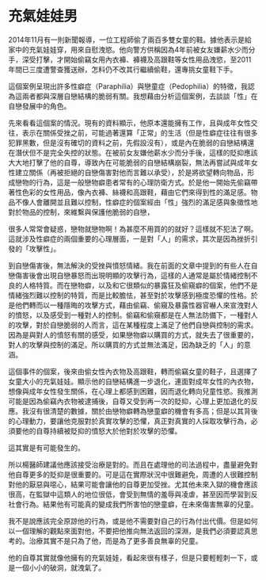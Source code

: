 # 充氣娃娃男

2014年11月有一則新聞報導，一位工程師偷了兩百多雙女童的鞋。據他表示是給家中的充氣娃娃穿，用來自慰洩慾。他向警方供稱因為4年前被女友嫌薪水少而分手，深受打擊，才開始偷竊女用內衣褲、褲襪及高跟鞋等女性用品洩慾，至2011年間已三度遭警查獲送辦，怎料仍不改其行繼續偷鞋，還專挑女童鞋下手。

這個案例呈現出許多性癖症（Paraphilia）與戀童症（Pedophilia）的特徵，我認為這兩者都與深層自戀結構的脆弱有關。我想藉由分析這個案例，去談談「性」在自戀發展中的角色。

先來看看這個案的情況。現有的資料顯示，他原本還能擁有工作，且與成年女性交往，表示在關係受挫之前，可能過著還算「正常」的生活（但是性癖症往往有很多犯罪黑數，但是沒有確切的資料之前，先假設沒有），或是內在脆弱的自戀結構還在潛伏但不是完全失控的狀態。在被前女友嫌他薪水少而分手後，這樣的貶抑應該大大地打擊了他的自尊，導致內在可能脆弱的自戀結構崩裂，無法再嘗試與成年女性建立關係（再被拒絕的自戀傷害對他而言難以承受），於是將欲望轉向物品，形成戀物的行為，這是一般戀物癖患者常有的心理防衛方式。於是他一開始先偷竊帶著性色彩的女性用品，像內衣褲、絲襪和高跟鞋，藉由它們來得到性的滿足感。物品不像人會離開並且難以控制，性癖症的個案經由「性」強烈的滿足感與象徵性地對於物品的控制，來維繫與保護他脆弱的自戀，

很多人常常會疑惑，戀物就戀物啊！為甚麼不用買的的就好？這樣就不犯法了啊。這就涉及性癖症的兩個重要的心理層面，一是對「人」的需求，其次是因為挫折引發的「攻擊性」。

到自戀傷害後，無法解決的受挫與憤怒情緒。我在前面的文章中提到的有些人在自戀傷害後會出現自戀暴怒而出現明顯的攻擊行為，這樣的人通常是屬於情緒控制不良的人格特質。而在戀物癖，以及和它很類似的暴露狂及偷窺癖的個案，他們不是情緒強烈難以控制的特質，而是比較膽怯，甚至對於攻擊感到極度恐懼的性格。於是他們轉而以一種隱晦的攻擊方式，藉由偷竊、偷窺及暴露性器官嚇人來宣洩對人的憤怒，以及感受到一種對人的控制。偷竊和偷窺都是在人無法防備下，一種對人的攻擊，對於自戀脆弱的人而言，這在某種程度上滿足了他們自戀與控制的需求。因為是與對人的憤怒有關的感受，如果戀物癖以購買的方式，就失去了很重要的，對人的攻擊與控制的滿足。所以購買的方式並無法滿足，因為缺乏的「人」的意涵。

 這個事件的個案，後來由偷女性內衣物及高跟鞋，轉而偷竊女童的鞋子，且選擇了女童大小的充氣娃娃。顯示他的自戀結構進一步退化，連面對成年女性的內衣物，想像與成年女性發生關係，在心理上都感到困難，因而退化轉向兒童性慾。我推測可能是因為偷竊內衣物被逮捕後，自尊又受到再一次的貶抑，心理上更加退化的反應。我沒有很清楚的數據，關於由戀物癖轉為戀童癖的機會有多高；但是以其背後的心理動力，要讓他克服對於真實攻擊的恐懼，真正對真實的人採取攻擊行為，必須要他的自尊持續被貶抑的憤怒大於他對於攻擊的恐懼。

 這其實是有可能發生的。

 所以楊醫師建議他應該接受治療是對的。而且在處理他的司法過程中，盡量避免對他自尊更多的貶抑是很重要的。可是這在實際狀況中很難避免，周遭的人很難控制對他的厭惡與噁心，結果可能會讓他的自尊更加受挫。尤其他未來入獄的機會應該很高，在監獄中這類人的地位很低，會受到無情的羞辱與凌虐，甚至因而學習到反社會行為。結果他有可能真的變成我們所害怕的戀童癖，在未來傷害無辜的兒童。

 我不是說應該完全原諒他的行為，或是他不需要對自己的行為付出代價。但是如何以一個理解的觀點來面對他，不要把他推向無法返回的深淵，是我們必須要認真思考的。治療其實不是只為了他，而是為了更多善良無辜的兒童。

 他的自尊其實就像他擁有的充氣娃娃，看起來很有樣子，但是只要輕輕刺一下，或是一個小小的破洞，就洩氣了。